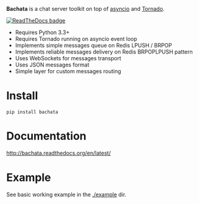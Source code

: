 **Bachata** is a chat server toolkit on top of [asyncio](https://docs.python.org/3.4/library/asyncio.html) and [Tornado](http://www.tornadoweb.org/en/stable/).

[![ReadTheDocs badge][readthedocs]](http://bachata.readthedocs.org/en/latest/)

[readthedocs]: https://readthedocs.org/projects/bachata/badge/?version=latest

- Requires Python 3.3+
- Requires Tornado running on asyncio event loop
- Implements simple messages queue on Redis LPUSH / BRPOP
- Implements reliable messages delivery on Redis BRPOPLPUSH pattern
- Uses WebSockets for messages transport
- Uses JSON messages format
- Simple layer for custom messages routing

Install
=======

```
pip install bachata
```

Documentation
=============

<http://bachata.readthedocs.org/en/latest/>

Example
=======

See basic working example in the [./example](./example) dir.
